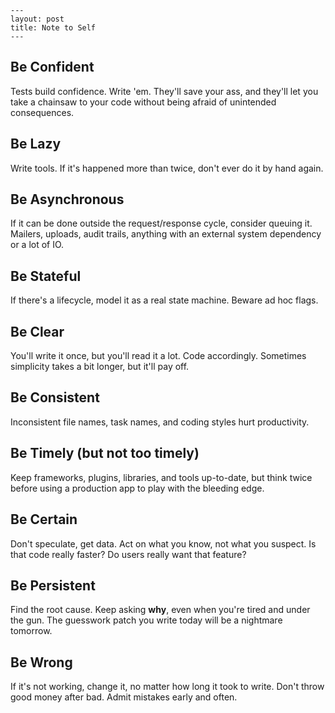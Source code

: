     ---
    layout: post
    title: Note to Self
    ---

## Be Confident

Tests build confidence. Write 'em. They'll save your ass, and they'll
let you take a chainsaw to your code without being afraid of unintended
consequences.

## Be Lazy

Write tools. If it's happened more than twice, don't ever do it by hand again.

## Be Asynchronous

If it can be done outside the request/response cycle, consider queuing it.
Mailers, uploads, audit trails, anything with an external system dependency
or a lot of IO.

## Be Stateful

If there's a lifecycle, model it as a real state machine. Beware ad hoc flags.

## Be Clear

You'll write it once, but you'll read it a lot. Code accordingly. Sometimes
simplicity takes a bit longer, but it'll pay off.

## Be Consistent

Inconsistent file names, task names, and coding styles hurt productivity.

## Be Timely (but not too timely)

Keep frameworks, plugins, libraries, and tools up-to-date, but think twice
before using a production app to play with the bleeding edge.

## Be Certain

Don't speculate, get data. Act on what you know, not what you suspect.
Is that code really faster? Do users really want that feature?

## Be Persistent

Find the root cause. Keep asking **why**, even when you're tired and under
the gun. The guesswork patch you write today will be a nightmare tomorrow.

## Be Wrong
If it's not working, change it, no matter how long
it took to write. Don't throw good money after bad. Admit mistakes early
and often.
